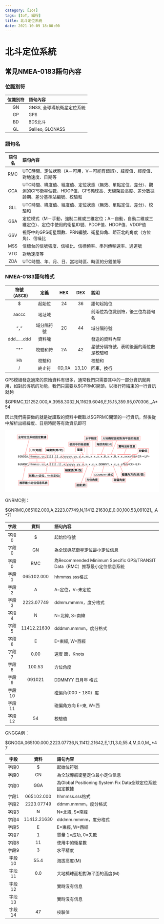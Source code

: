 ```yaml
---
category: [IoT]
tags: [IoT, 編程]
title: 北斗定位系統
date: 2021-10-09 18:00:00
---
```


# 北斗定位系統

## 常見NMEA-0183語句內容

### 位識別符

|位識別符|語句內容|
|:---:|:---|
|GN|GNSS, 全球導航衛星定位系統|
|GP|GPS|
|BD|BDS北斗|
|GL|Galileo, GLONASS|

### 語句名

|語句名|語句內容|
|:---:|:---|
|RMC|UTC時間、定位狀態（A－可用，V－可能有錯誤）、緯度值、經度值、對地速度、日期等|
|GGA|UTC時間、緯度值、經度值、定位狀態（無效、單點定位、差分）、觀測的GPS衛星個數、HDOP值、GPS橢球高、天線架設高度、差分數據齡期、差分基準站編號、校驗和|
|GLL|UTC時間、緯度值、經度值、定位狀態（無效、單點定位、差分）、校驗和|
|GSA|定位模式（M－手動，強制二維或三維定位；A－自動，自動二維或三維定位）、定位中使用的衛星ID號、PDOP值、HDOP值、VDOP值|
|GSV|視野中的GPS衛星顆數、PRN編號、衛星仰角、距正北的角度（方位角）、信噪比|
|MSS|信標台的信號強度、信噪比、信標頻率、串列傳輸速率、通道號|
|VTG|對地速度等|
|ZDA|UTC時間、年、月、日、當地時區、時區的分鐘值等|


### NMEA-0183語句格式

|符號（ASCII)|定義|HEX|DEX|說明|
|:---:|:---:|:---:|:---:|:---|
|$|起始位|24|36|語句起始位|
|aaccc|地址域|||前兩位為位識別符，後三位為語句名|
|“，”|域分隔符號|2C|44|域分隔符號|
|ddd……ddd|資料塊|||發送的資料內容|
|“*”|校驗和符|2A|42|星號分隔符號，表明後面的兩位數是校驗和|
|Hh|校驗和|||校驗和|
|/|終止符|0D,0A|13,10|回車，換行|


GPS模組發送過來的原始資料有很多，通常我們只需要其中的一部分資訊就夠用，如對於導航的功能，我們只需要以$GPRMC開頭，以換行符結束的一行資訊就夠

$GPRMC,121252.000,A,3958.3032,N,11629.6046,E,15.15,359.95,070306,,,A*54

因此我們需要做的就是從讀取的資料中截取以$GPRMC開頭的一行資訊，然後從中解析出經緯度、日期時間等有效資訊即可

![Alt gps](../assets/img/iot/gpsnotes.png)

GNRMC例：

$GNRMC,065102.000,A,2223.07749,N,11412.21630,E,0.00,100.53,091021,,,A*71

|字段|資料|語句內容|
|:---:|:---:|:---|
|字段0|$|起始位符號|
|字段0|GN|為全球導航衛星定位最小定位信息|
|字段0|RMC|為Recommended Minimum Specific GPS/TRANSIT Data（RMC）推荐最小定位信息系統|
|字段1|065102.000|hhmmss.sss格式|
|字段2|A|A=定位，V=未定位|
|字段3|2223.07749|ddmm.mmmm，度分格式|
|字段4|N|N=北緯, S=南緯|
|字段5|11412.21630|dddmm.mmmm，度分格式|
|字段6|E|E=東經, W=西經|
|字段7|0.00|速度 節，Knots|
|字段8|100.53|方位角度|
|字段9|091021|DDMMYY 日月年 格式|
|字段10||磁偏角(000 - 180）度|
|字段11||磁偏角方向 E=東, W=西|
|字段12|54|校驗值|

GNGGA例：

$GNGGA,065100.000,2223.07736,N,11412.21642,E,1,11,3.0,55.4,M,0.0,M,,*47

|字段|資料|語句內容|
|:---:|:---:|:---|
|字段0|$|起始位符號|
|字段0|GN|為全球導航衛星定位最小定位信息|
|字段0|GGA|為Global Positioning System Fix Data全球定位系統固定數據|
|字段1|065102.000|hhmmss.sss格式|
|字段2|2223.07749|ddmm.mmmm，度分格式|
|字段3|N|N=北緯, S=南緯|
|字段4|11412.21630|dddmm.mmmm，度分格式|
|字段5|E|E=東經, W=西經|
|字段7|1|質量 1=成功, 0=失敗|
|字段8|11|使用中的衛星數|
|字段9|3|水平精度|
|字段10|55.4|海拔高度(M)|
|字段11|0.0|大地橢球面相對海平面的高度(M)|
|字段12||實時沒有信息|
|字段13||實時沒有信息|
|字段14|47|校驗值|